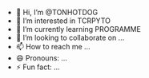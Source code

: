 - 👋 Hi, I’m @TONHOTDOG
- 👀 I’m interested in TCRPYTO
- 🌱 I’m currently learning PROGRAMME
- 💞️ I’m looking to collaborate on ...
- 📫 How to reach me ...
- 😄 Pronouns: ...
- ⚡ Fun fact: ...

<!---
TONHOTDOG/TONHOTDOG is a ✨ special ✨ repository because its `README.md` (this file) appears on your GitHub profile.
You can click the Preview link to take a look at your changes.
--->
